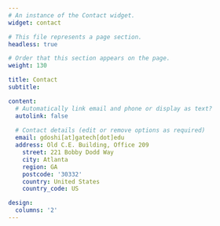 ```yaml
---
# An instance of the Contact widget.
widget: contact

# This file represents a page section.
headless: true

# Order that this section appears on the page.
weight: 130

title: Contact
subtitle:

content:
  # Automatically link email and phone or display as text?
  autolink: false
  
  # Contact details (edit or remove options as required)
  email: gdoshi[at]gatech[dot]edu
  address: Old C.E. Building, Office 209
    street: 221 Bobby Dodd Way
    city: Atlanta
    region: GA
    postcode: '30332'
    country: United States
    country_code: US

design:
  columns: '2'
---
```

